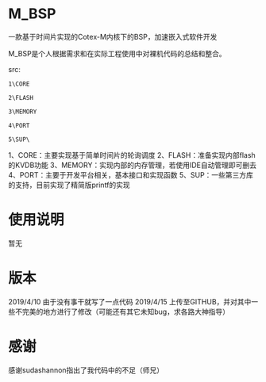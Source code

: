 # M_BSP
一款基于时间片实现的Cotex-M内核下的BSP，加速嵌入式软件开发

M_BSP是个人根据需求和在实际工程使用中对裸机代码的总结和整合。

src:

	1\CORE
	
	2\FLASH
	
	3\MEMORY
	
	4\PORT
	
	5\SUP\
	
	
1、CORE：主要实现基于简单时间片的轮询调度
2、FLASH：准备实现内部flash的KVDB功能
3、MEMORY：实现内部的内存管理，若使用IDE自动管理即可删去
4、PORT：主要于开发平台相关，基本接口和实现函数
5、SUP：一些第三方库的支持，目前实现了精简版printf的实现


# 使用说明
暂无

# 版本
2019/4/10  由于没有事干就写了一点代码
2019/4/15  上传至GITHUB，并对其中一些不完美的地方进行了修改（可能还有其它未知bug，求各路大神指导）

# 感谢
感谢sudashannon指出了我代码中的不足（师兄）
